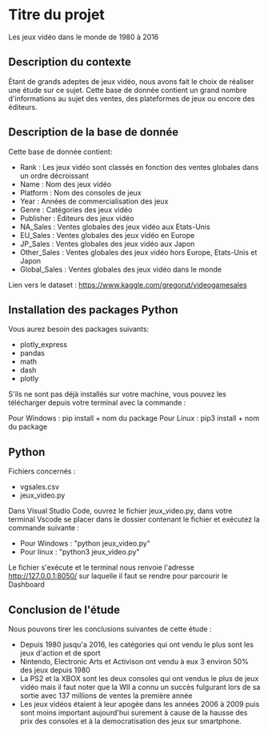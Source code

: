 # Titre du projet
Les jeux vidéo dans le monde de 1980 à 2016

## Description du contexte

Étant de grands adeptes de jeux vidéo, nous avons fait le choix de réaliser une étude sur ce sujet. 
Cette base de donnée contient un grand nombre d'informations au sujet des ventes, des plateformes de jeux ou encore des éditeurs.


## Description de la base de donnée

Cette base de donnée contient:

- Rank : Les jeux vidéo sont classés en fonction des ventes globales dans un ordre décroissant
- Name : Nom des jeux vidéo
- Platform : Nom des consoles de jeux
- Year : Années de commercialisation des jeux
- Genre : Catégories des jeux vidéo
- Publisher : Éditeurs des jeux vidéo
- NA_Sales : Ventes globales des jeux vidéo aux Etats-Unis
- EU_Sales : Ventes globales des jeux vidéo en Europe
- JP_Sales : Ventes globales des jeux vidéo aux Japon
- Other_Sales : Ventes globales des jeux vidéo hors Europe, Etats-Unis et Japon
- Global_Sales : Ventes globales des jeux vidéo dans le monde

Lien vers le dataset : https://www.kaggle.com/gregorut/videogamesales



## Installation des packages Python

Vous aurez besoin des packages suivants:

- plotly_express
- pandas
- math
- dash
- plotly

S'ils ne sont pas déjà installés sur votre machine, vous pouvez les télécharger depuis votre terminal avec la commande :

Pour Windows : pip install + nom du package
Pour Linux : pip3 install + nom du package

## Python

Fichiers concernés :

- vgsales.csv
- jeux_video.py

Dans Visual Studio Code, ouvrez le fichier jeux_video.py, dans votre terminal Vscode
se placer dans le dossier contenant le fichier et exécutez la commande suivante :

- Pour Windows : "python jeux_video.py"
- Pour linux : "python3 jeux_video.py"

Le fichier s'exécute et le terminal nous renvoie l'adresse http://127.0.0.1:8050/ sur laquelle il faut se rendre pour parcourir le Dashboard


## Conclusion de l'étude

Nous pouvons tirer les conclusions suivantes de cette étude :
        
- Depuis 1980 jusqu'a 2016, les catégories qui ont vendu le plus sont les jeux d'action et de sport
- Nintendo, Electronic Arts et Activison ont vendu à eux 3 environ 50% des jeux depuis 1980
- La PS2 et la XBOX sont les deux consoles qui ont vendus le plus de jeux vidéo mais il faut noter que la WII a connu un succès fulgurant lors de sa sortie avec 137 millions de ventes la première année
- Les jeux vidéos étaient à leur apogée dans les années 2006 à 2009 puis sont moins important aujourd'hui surement à cause de la hausse des prix des consoles et à la democratisation des jeux sur smartphone.
